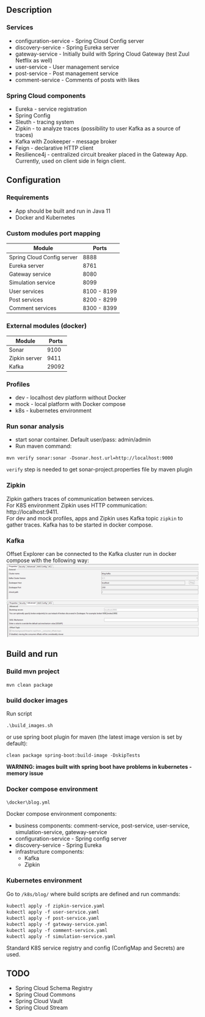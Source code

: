 ## Description
### Services
- configuration-service - Spring Cloud Config server
- discovery-service - Spring Eureka server
- gateway-service - Initially build with Spring Cloud Gateway (test Zuul Netflix as well)
- user-service - User management service
- post-service - Post management service
- comment-service - Comments of posts with likes

### Spring Cloud components
- Eureka - service registration
- Spring Config
- Sleuth - tracing system
- Zipkin - to analyze traces (possibility to user Kafka as a source of traces)
- Kafka with Zookeeper - message broker
- Feign - declarative HTTP client
- Resilience4j - centralized circuit breaker placed in the Gateway App. Currently, used on client side in feign client.

## Configuration
### Requirements
- App should be built and run in Java 11
- Docker and Kubernetes
### Custom modules port mapping
|Module|Ports|
|------|-----|
|Spring Cloud Config server|8888|
|Eureka server|8761|
|Gateway service|8080|
|Simulation service|8099|
|User services|8100 - 8199|
|Post services|8200 - 8299|
|Comment services|8300 - 8399|

### External modules (docker)
|Module|Ports|
|------|-----|
|Sonar|9100|
|Zipkin server|9411|
|Kafka|29092|

### Profiles
- dev - localhost dev platform without Docker
- mock - local platform with Docker compose
- k8s - kubernetes environment

### Run sonar analysis
- start sonar container. Default user/pass: admin/admin
- Run maven command:
```
mvn verify sonar:sonar -Dsonar.host.url=http://localhost:9000
```
`verify` step is needed to get sonar-project.properties file by maven plugin

### Zipkin
Zipkin gathers traces of communication between services. <br />
For K8S environment Zipkin uses HTTP communication: http://localhost:9411. <br />
For dev and mock profiles, apps and Zipkin uses Kafka topic `zipkin` to gather traces. Kafka has to be started in docker compose.

### Kafka
Offset Explorer can be connected to the Kafka cluster run in docker compose with the following way: </br>
![offset_explorer_config_1.png](docs/img/offset_explorer_config_1.png) <br />
![offset_explorer_config_2.png](docs/img/offset_explorer_config_2.png)

## Build and run
### Build mvn project
```
mvn clean package
```

### build docker images
Run script <br />
```
.\build_images.sh
```

or use spring boot plugin for maven (the latest image version is set by default): <br />
```
clean package spring-boot:build-image -DskipTests
```
<b> WARNING: images built with spring boot have problems in kubernetes - memory issue</b>

### Docker compose environment
```
\docker\blog.yml
```
Docker compose environment components:
- business components: comment-service, post-service, user-service, simulation-service, gateway-service
- configuration-service - Spring config server
- discovery-service - Spring Eureka
- infrastructure components:
  - Kafka
  - Zipkin

### Kubernetes environment
Go to `/k8s/blog/` where build scripts are defined and run commands: <br />
```
kubectl apply -f zipkin-service.yaml
kubectl apply -f user-service.yaml
kubectl apply -f post-service.yaml
kubectl apply -f gateway-service.yaml
kubectl apply -f comment-service.yaml
kubectl apply -f simulation-service.yaml
```
Standard K8S service registry and config (ConfigMap and Secrets) are used.

## TODO
- Spring Cloud Schema Registry
- Spring Cloud Commons
- Spring Cloud Vault
- Spring Cloud Stream
